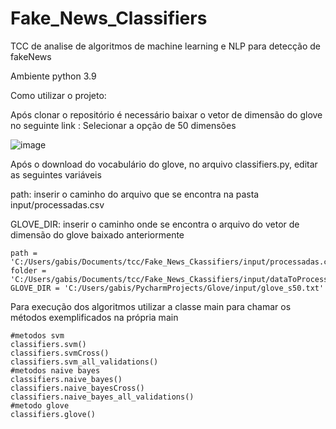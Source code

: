 # Fake_News_Classifiers
TCC de analise de algoritmos de machine learning e NLP para detecção de fakeNews

Ambiente python 3.9


Como utilizar o projeto:

Após clonar o repositório é necessário baixar o vetor de dimensão do glove no seguinte link :
Selecionar a opção de 50 dimensões

![image](https://user-images.githubusercontent.com/44040667/121758121-7e9e4800-caf6-11eb-9517-b115fd70c473.png)

Após o download do vocabulário do glove, no arquivo classifiers.py, editar as seguintes variáveis

path: inserir o caminho do arquivo que se encontra na pasta input/processadas.csv 

GLOVE_DIR: inserir o caminho onde se encontra o arquivo do vetor de dimensão do glove baixado anteriormente

```
path = 'C:/Users/gabis/Documents/tcc/Fake_News_Ckassifiers/input/processadas.csv'
folder = 'C:/Users/gabis/Documents/tcc/Fake_News_Ckassifiers/input/dataToProcess'
GLOVE_DIR = 'C:/Users/gabis/PycharmProjects/Glove/input/glove_s50.txt'
```

Para execução dos algoritmos utilizar a classe main para chamar os métodos exemplificados na própria main
```
#metodos svm
classifiers.svm()
classifiers.svmCross()
classifiers.svm_all_validations()
#metodos naive bayes
classifiers.naive_bayes()
classifiers.naive_bayesCross()
classifiers.naive_bayes_all_validations()
#metodo glove
classifiers.glove()
```
